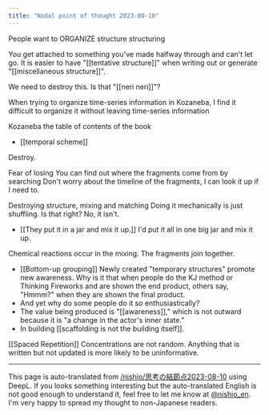 ```yaml
---
title: "Nodal point of thought 2023-08-10"
---
```


People want to ORGANIZE
structure
structuring

You get attached to something you've made halfway through and can't let go.
It is easier to have "[[tentative structure]]" when writing out or generate "[[miscellaneous structure]]".

We need to destroy this.
Is that "[[neri neri]]"?

When trying to organize time-series information in Kozaneba, I find it difficult to organize it without leaving time-series information

Kozaneba the table of contents of the book

- [[temporal scheme]]

Destroy.

Fear of losing
You can find out where the fragments come from by searching
Don't worry about the timeline of the fragments, I can look it up if I need to.

Destroying structure, mixing and matching
Doing it mechanically is just shuffling.
Is that right? No, it isn't.
- [[They put it in a jar and mix it up.]]
I'd put it all in one big jar and mix it up.

Chemical reactions occur in the mixing.
The fragments join together.
- [[Bottom-up grouping]]
Newly created "temporary structures" promote new awareness.
Why is it that when people do the KJ method or Thinking Fireworks and are shown the end product, others say, "Hmmm?" when they are shown the final product.
- And yet why do some people do it so enthusiastically?
- The value being produced is "[[awareness]]," which is not outward because it is "a change in the actor's inner state."
- In building [[scaffolding is not the building itself]].

[[Spaced Repetition]]
Concentrations are not random.
Anything that is written but not updated is more likely to be uninformative.


---
This page is auto-translated from [/nishio/思考の結節点2023-08-10](https://scrapbox.io/nishio/思考の結節点2023-08-10) using DeepL. If you looks something interesting but the auto-translated English is not good enough to understand it, feel free to let me know at [@nishio_en](https://twitter.com/nishio_en). I'm very happy to spread my thought to non-Japanese readers.